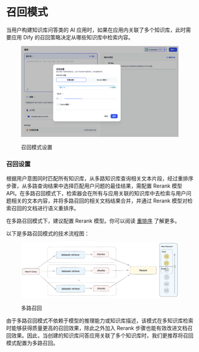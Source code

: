 # 召回模式

当用户构建知识库问答类的 AI 应用时，如果在应用内关联了多个知识库，此时需要应用 Dify 的召回策略决定从哪些知识库中检索内容。

<figure><img src="../../../../img/zh-rag-multiple.png" alt=""><figcaption><p>召回模式设置</p></figcaption></figure>

### 召回设置

根据用户意图同时匹配所有知识库，从多路知识库查询相关文本片段，经过重排序步骤，从多路查询结果中选择匹配用户问题的最佳结果，需配置 Rerank 模型 API。在多路召回模式下，检索器会在所有与应用关联的知识库中去检索与用户问题相关的文本内容，并将多路召回的相关文档结果合并，并通过 Rerank 模型对检索召回的文档进行语义重排序。

在多路召回模式下，建议配置 Rerank 模型。你可以阅读 [重排序](https://docs.dify.ai/v/zh-hans/learn-more/extended-reading/retrieval-augment/rerank) 了解更多。

以下是多路召回模式的技术流程图：

<figure><img src="../../../.gitbook/assets/image (2) (1) (1) (1) (1) (1) (1) (1) (1) (1) (1) (1) (1) (1) (1) (1) (1) (1) (1) (1).png" alt=""><figcaption><p>多路召回</p></figcaption></figure>

由于多路召回模式不依赖于模型的推理能力或知识库描述，该模式在多知识库检索时能够获得质量更高的召回效果，除此之外加入 Rerank 步骤也能有效改进文档召回效果。因此，当创建的知识库问答应用关联了多个知识库时，我们更推荐将召回模式配置为多路召回。
